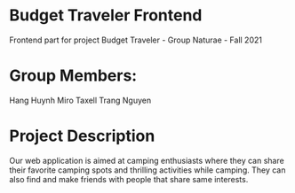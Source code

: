 # Budget Traveler Frontend

Frontend part for project Budget Traveler - Group Naturae - Fall 2021 

# Group Members:

Hang Huynh 
Miro Taxell 
Trang Nguyen

# Project Description

Our web application is aimed at camping enthusiasts where they can share their favorite camping spots and thrilling activities while camping. They can also find and make friends with people that share same interests.
